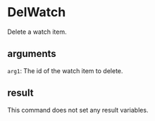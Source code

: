 # DelWatch

Delete a watch item.

## arguments

`arg1`: The id of the watch item to delete.

## result

This command does not set any result variables.